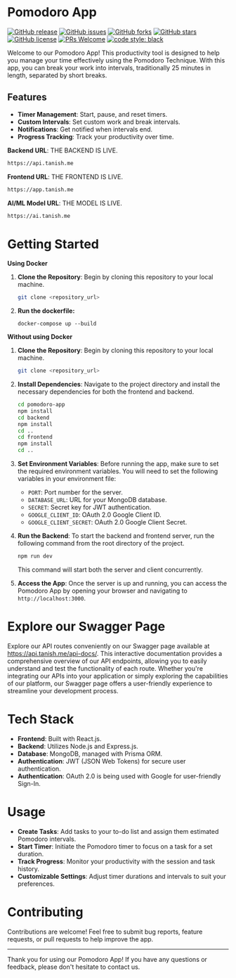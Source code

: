 # Pomodoro App


[![GitHub release](https://img.shields.io/github/v/release/tanish35/Pomodoro-App)](https://github.com/tanish35/Pomodoro-App/releases)
[![GitHub issues](https://img.shields.io/github/issues/tanish35/Pomodoro-App)](https://github.com/tanish35/Pomodoro-App/issues)
[![GitHub forks](https://img.shields.io/github/forks/tanish35/Pomodoro-App)](https://github.com/tanish35/Pomodoro-App/network)
[![GitHub stars](https://img.shields.io/github/stars/tanish35/Pomodoro-App)](https://github.com/tanish35/Pomodoro-App/stargazers)
[![GitHub license](https://img.shields.io/github/license/tanish35/Pomodoro-App)](https://github.com/tanish35/Pomodoro-App/blob/main/LICENSE)
[![PRs Welcome](https://img.shields.io/badge/PRs-welcome-brightgreen.svg)](http://makeapullrequest.com)
[![code style: black](https://img.shields.io/badge/code%20style-black-000000.svg)](https://github.com/psf/black)

Welcome to our Pomodoro App! This productivity tool is designed to help you manage your time effectively using the Pomodoro Technique. With this app, you can break your work into intervals, traditionally 25 minutes in length, separated by short breaks.

## Features

- **Timer Management**: Start, pause, and reset timers.
- **Custom Intervals**: Set custom work and break intervals.
- **Notifications**: Get notified when intervals end.
- **Progress Tracking**: Track your productivity over time.



**Backend URL**: THE BACKEND IS LIVE.

```bash
https://api.tanish.me
```

**Frontend URL**: THE FRONTEND IS LIVE.

```bash
https://app.tanish.me
```

**AI/ML Model URL**: THE MODEL IS LIVE.

```bash
https://ai.tanish.me
```

# Getting Started

**Using Docker**

1. **Clone the Repository**: Begin by cloning this repository to your local machine.

   ```bash
   git clone <repository_url>
   ```

2. **Run the dockerfile:**
   ```
   docker-compose up --build
   ```

**Without using Docker**

1. **Clone the Repository**: Begin by cloning this repository to your local machine.

   ```bash
   git clone <repository_url>
   ```

2. **Install Dependencies**: Navigate to the project directory and install the necessary dependencies for both the frontend and backend.

   ```bash
   cd pomodoro-app
   npm install
   cd backend
   npm install
   cd ..
   cd frontend
   npm install
   cd ..
   ```

3. **Set Environment Variables**: Before running the app, make sure to set the required environment variables. You will need to set the following variables in your environment file:

   - `PORT`: Port number for the server.
   - `DATABASE_URL`: URL for your MongoDB database.
   - `SECRET`: Secret key for JWT authentication.
   - `GOOGLE_CLIENT_ID`: OAuth 2.0 Google Client ID.
   - `GOOGLE_CLIENT_SECRET`: OAuth 2.0 Google Client Secret.

4. **Run the Backend**: To start the backend and frontend server, run the following command from the root directory of the project.

   ```bash
   npm run dev
   ```

   This command will start both the server and client concurrently.

5. **Access the App**: Once the server is up and running, you can access the Pomodoro App by opening your browser and navigating to `http://localhost:3000`.

# Explore our Swagger Page

Explore our API routes conveniently on our Swagger page available at https://api.tanish.me/api-docs/. This interactive documentation provides a comprehensive overview of our API endpoints, allowing you to easily understand and test the functionality of each route. Whether you're integrating our APIs into your application or simply exploring the capabilities of our platform, our Swagger page offers a user-friendly experience to streamline your development process.

# Tech Stack

- **Frontend**: Built with React.js.
- **Backend**: Utilizes Node.js and Express.js.
- **Database**: MongoDB, managed with Prisma ORM.
- **Authentication**: JWT (JSON Web Tokens) for secure user authentication.
- **Authentication**: OAuth 2.0 is being used with Google for user-friendly Sign-In.

# Usage

- **Create Tasks**: Add tasks to your to-do list and assign them estimated Pomodoro intervals.
- **Start Timer**: Initiate the Pomodoro timer to focus on a task for a set duration.
- **Track Progress**: Monitor your productivity with the session and task history.
- **Customizable Settings**: Adjust timer durations and intervals to suit your preferences.

# Contributing

Contributions are welcome! Feel free to submit bug reports, feature requests, or pull requests to help improve the app.

---

Thank you for using our Pomodoro App! If you have any questions or feedback, please don't hesitate to contact us.
